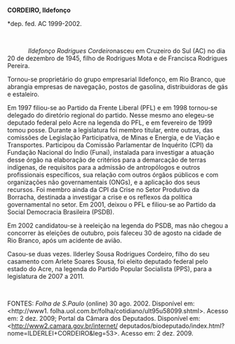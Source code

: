 **CORDEIRO, Ildefonço**

\*dep. fed. AC 1999-2002.

 

            *Ildefonço Rodrigues Cordeiro*nasceu em Cruzeiro do Sul (AC)
no dia 20 de dezembro de 1945, filho de Rodrigues Mota e de Francisca
Rodrigues Pereira.

Tornou-se proprietário do grupo empresarial Ildefonço, em Rio Branco,
que abrangia empresas de navegação, postos de gasolina, distribuidoras
de gás e estaleiro.

Em 1997 filiou-se ao Partido da Frente Liberal (PFL) e em 1998 tornou-se
delegado do diretório regional do partido. Nesse mesmo ano elegeu-se
deputado federal pelo Acre na legenda do PFL, e em fevereiro de 1999
tomou posse. Durante a legislatura foi membro titular, entre outras, das
comissões de Legislação Participativa, de Minas e Energia, e de Viação e
Transportes. Participou da Comissão Parlamentar de Inquérito (CPI) da
Fundação Nacional do Índio (Funai), instalada para investigar a atuação
desse órgão na elaboração de critérios para a demarcação de terras
indígenas, de requisitos para a admissão de antropólogos e outros
profissionais específicos, sua relação com outros órgãos públicos e com
organizações não governamentais (ONGs), e a aplicação dos seus recursos.
Foi membro ainda da CPI da Crise no Setor Produtivo da Borracha,
destinada a investigar a crise e os reflexos da política governamental
no setor. Em 2001, deixou o PFL e filiou-se ao Partido da Social
Democracia Brasileira (PSDB).

Em 2002 candidatou-se à reeleição na legenda do PSDB, mas não chegou a
concorrer às eleições de outubro, pois faleceu 30 de agosto na cidade de
Rio Branco, após um acidente de avião.

Casou-se duas vezes. Ilderley Sousa Rodrigues Cordeiro, filho do seu
casamento com Arlete Soares Sousa, foi eleito deputado federal pelo
estado do Acre, na legenda do Partido Popular Socialista (PPS), para a
legislatura de 2007 a 2011.

 

FONTES: *Folha de S.Paulo* (online) 30 ago. 2002. Disponível em:
\<http://www1. folha.uol.com.br/folha/cotidiano/ult95u58099.shtml\>.
Acesso em: 2 dez. 2009; Portal da Câmara dos Deputados. Disponível em:
\<http://www2.camara.gov.br/internet/
deputados/biodeputado/index.html?nome=ILDERLEI+CORDEIRO&leg=53\>. Acesso
em: 2 dez. 2009.

 

 

 

 

 

 

 
